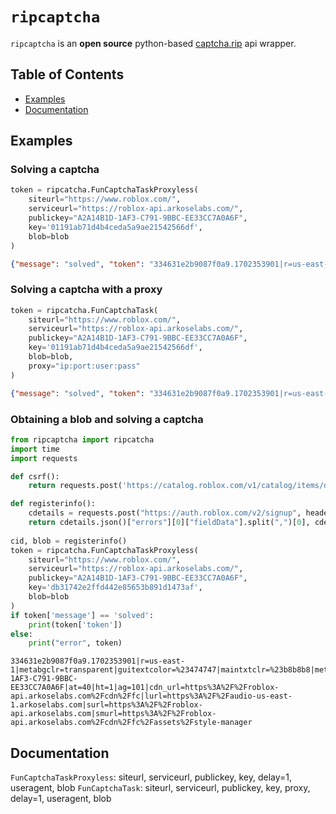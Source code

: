 # `ripcaptcha`
`ripcaptcha` is an **open source** python-based [captcha.rip](https://captcha.rip) api wrapper. 

## Table of Contents

* [Examples](#Examples)
* [Documentation](#documentation)

## Examples
### Solving a captcha
```python
token = ripcatcha.FunCaptchaTaskProxyless(
    siteurl="https://www.roblox.com/",
    serviceurl="https://roblox-api.arkoselabs.com/",
    publickey="A2A14B1D-1AF3-C791-9BBC-EE33CC7A0A6F",
    key='01191ab71d4b4ceda5a9ae21542566df',
    blob=blob
)
```
```json
{"message": "solved", "token": "334631e2b9087f0a9.1702353901|r=us-east-1|metabgclr=transparent|guitextcolor=%23474747|maintxtclr=%23b8b8b8|metaiconclr=%23757575|meta=3|lang=en|pk=A2A14B1D-1AF3-C791-9BBC-EE33CC7A0A6F|at=40|ht=1|ag=101|cdn_url=https%3A%2F%2Froblox-api.arkoselabs.com%2Fcdn%2Ffc|lurl=https%3A%2F%2Faudio-us-east-1.arkoselabs.com|surl=https%3A%2F%2Froblox-api.arkoselabs.com|smurl=https%3A%2F%2Froblox-api.arkoselabs.com%2Fcdn%2Ffc%2Fassets%2Fstyle-manager"}
```
### Solving a captcha with a proxy
```python
token = ripcatcha.FunCaptchaTask(
    siteurl="https://www.roblox.com/",
    serviceurl="https://roblox-api.arkoselabs.com/",
    publickey="A2A14B1D-1AF3-C791-9BBC-EE33CC7A0A6F",
    key='01191ab71d4b4ceda5a9ae21542566df',
    blob=blob,
    proxy="ip:port:user:pass"
)
```
```json
{"message": "solved", "token": "334631e2b9087f0a9.1702353901|r=us-east-1|metabgclr=transparent|guitextcolor=%23474747|maintxtclr=%23b8b8b8|metaiconclr=%23757575|meta=3|lang=en|pk=A2A14B1D-1AF3-C791-9BBC-EE33CC7A0A6F|at=40|ht=1|ag=101|cdn_url=https%3A%2F%2Froblox-api.arkoselabs.com%2Fcdn%2Ffc|lurl=https%3A%2F%2Faudio-us-east-1.arkoselabs.com|surl=https%3A%2F%2Froblox-api.arkoselabs.com|smurl=https%3A%2F%2Froblox-api.arkoselabs.com%2Fcdn%2Ffc%2Fassets%2Fstyle-manager"}
```
### Obtaining a blob and solving a captcha
```py
from ripcaptcha import ripcatcha
import time
import requests

def csrf():
    return requests.post('https://catalog.roblox.com/v1/catalog/items/details').headers['x-csrf-token']

def registerinfo():
    cdetails = requests.post("https://auth.roblox.com/v2/signup", headers={"x-csrf-token":csrf(), "User-Agent":"Mozilla/5.0 (Windows; U; Windows CE) AppleWebKit/534.47.7 (KHTML, like Gecko) Version/4.1 Safari/534.47.7"}, json={"username":"fsdhfkshdfk123","password":"WE*@*!&EUAHUISFHS","birthday":"1962-04-08T23:00:00.000Z","gender":2,"isTosAgreementBoxChecked":True,"agreementIds":["848d8d8f-0e33-4176-bcd9-aa4e22ae7905","54d8a8f0-d9c8-4cf3-bd26-0cbf8af0bba3"]})
    return cdetails.json()["errors"][0]["fieldData"].split(",")[0], cdetails.json()["errors"][0]["fieldData"].split(",")[1]
        
cid, blob = registerinfo()
token = ripcatcha.FunCaptchaTaskProxyless(
    siteurl="https://www.roblox.com/",
    serviceurl="https://roblox-api.arkoselabs.com/",
    publickey="A2A14B1D-1AF3-C791-9BBC-EE33CC7A0A6F",
    key='db31742e2ffd442e85653b891d1473af',
    blob=blob
)
if token['message'] == 'solved':
    print(token['token'])
else:
    print("error", token)
```
```
334631e2b9087f0a9.1702353901|r=us-east-1|metabgclr=transparent|guitextcolor=%23474747|maintxtclr=%23b8b8b8|metaiconclr=%23757575|meta=3|lang=en|pk=A2A14B1D-1AF3-C791-9BBC-EE33CC7A0A6F|at=40|ht=1|ag=101|cdn_url=https%3A%2F%2Froblox-api.arkoselabs.com%2Fcdn%2Ffc|lurl=https%3A%2F%2Faudio-us-east-1.arkoselabs.com|surl=https%3A%2F%2Froblox-api.arkoselabs.com|smurl=https%3A%2F%2Froblox-api.arkoselabs.com%2Fcdn%2Ffc%2Fassets%2Fstyle-manager
```
## Documentation
```FunCaptchaTaskProxyless```: siteurl, serviceurl, publickey, key, delay=1, useragent, blob
```FunCaptchaTask```: siteurl, serviceurl, publickey, key, proxy, delay=1, useragent, blob
